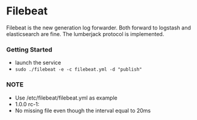 # Filebeat
Filebeat is the new generation log forwarder. Both forward to logstash and elasticsearch are fine.
The lumberjack protocol is implemented.

### Getting Started
* launch the service
 * `sudo ./filebeat -e -c filebeat.yml -d "publish"`

### NOTE
* Use /etc/filebeat/filebeat.yml as example
* 1.0.0 rc-1:
 * No missing file even though the interval equal to 20ms